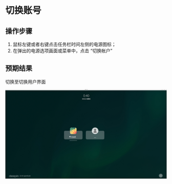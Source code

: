 # 切换账号

## 操作步骤

1. 鼠标左键或者右键点击任务栏时间左侧的电源图标；
2. 在弹出的电源选项画面或菜单中，点击 “切换帐户”

## 预期结果

切换至切换用户界面

![切换账号.png](./img/切换账号.png)
